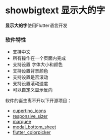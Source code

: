 # showbigtext 显示大的字

**显示大的字**使用Flutter语言开发

### 软件特性

- 支持中文
- 所有操作在一个页面内完成
- 支持设置 字体大小和颜色
- 支持设置背景颜色
- 支持设置是否滚动
- 支持设置滚动速度
- 可以自定义显示反向

软件的诞生离不开以下开源项目：
- [cupertino_icons](https://pub.dev/packages/cupertino_icons)
- [responsive_sizer](https://pub.dev/packages/responsive_sizer)
- [marquee](https://pub.dev/packages/marquee)
- [modal_bottom_sheet](https://pub.dev/packages/modal_bottom_sheet)
- [flutter_colorpicker](https://pub.dev/packages/flutter_colorpicker)

